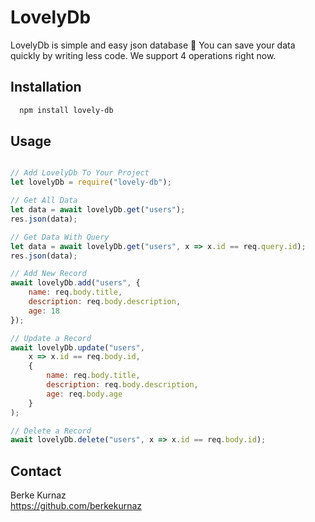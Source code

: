# LovelyDb
LovelyDb is simple and easy json database 🚀 You can save your data quickly by writing less code. We support 4 operations right now.

## Installation

```bash 
  npm install lovely-db
```

## Usage

```javascript

// Add LovelyDb To Your Project
let lovelyDb = require("lovely-db");

// Get All Data
let data = await lovelyDb.get("users");
res.json(data);

// Get Data With Query
let data = await lovelyDb.get("users", x => x.id == req.query.id);
res.json(data);

// Add New Record
await lovelyDb.add("users", {
    name: req.body.title,
    description: req.body.description,
    age: 18
});

// Update a Record
await lovelyDb.update("users",
    x => x.id == req.body.id,
    {
        name: req.body.title,
        description: req.body.description,
        age: req.body.age
    }
);

// Delete a Record
await lovelyDb.delete("users", x => x.id == req.body.id);

```

## Contact
Berke Kurnaz <br/>
https://github.com/berkekurnaz